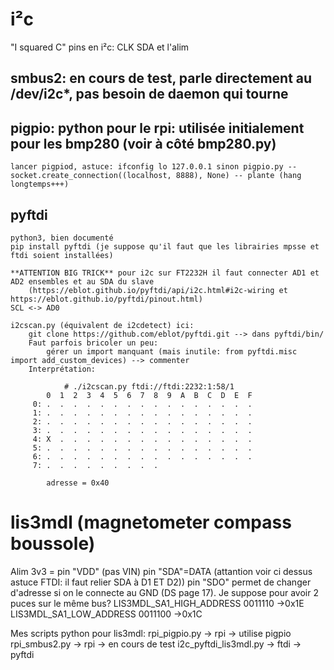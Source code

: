 # i²c 
"I squared C"
pins en i²c: CLK SDA et l'alim

## smbus2: en cours de test, parle directement au /dev/i2c*, pas besoin de daemon qui tourne

## pigpio: python pour le rpi: utilisée initialement pour les bmp280 (voir à côté bmp280.py)
	lancer pigpiod, astuce: ifconfig lo 127.0.0.1 sinon pigpio.py -- socket.create_connection((localhost, 8888), None) -- plante (hang longtemps+++)
	
## pyftdi
	python3, bien documenté
	pip install pyftdi (je suppose qu'il faut que les librairies mpsse et ftdi soient installées)
	
	**ATTENTION BIG TRICK** pour i2c sur FT2232H il faut connecter AD1 et AD2 ensembles et au SDA du slave 
		(https://eblot.github.io/pyftdi/api/i2c.html#i2c-wiring et https://eblot.github.io/pyftdi/pinout.html)
	SCL <-> AD0	
	
	i2cscan.py (équivalent de i2cdetect) ici:
		git clone https://github.com/eblot/pyftdi.git --> dans pyftdi/bin/
		Faut parfois bricoler un peu: 
			gérer un import manquant (mais inutile: from pyftdi.misc import add_custom_devices) --> commenter
		Interprétation:
		
				# ./i2cscan.py ftdi://ftdi:2232:1:58/1
		    0  1  2  3  4  5  6  7  8  9  A  B  C  D  E  F 
		 0: .  .  .  .  .  .  .  .  .  .  .  .  .  .  .  .
		 1: .  .  .  .  .  .  .  .  .  .  .  .  .  .  .  .
		 2: .  .  .  .  .  .  .  .  .  .  .  .  .  .  .  .
		 3: .  .  .  .  .  .  .  .  .  .  .  .  .  .  .  .
		 4: X  .  .  .  .  .  .  .  .  .  .  .  .  .  .  .
		 5: .  .  .  .  .  .  .  .  .  .  .  .  .  .  .  .
		 6: .  .  .  .  .  .  .  .  .  .  .  .  .  .  .  .
		 7: .  .  .  .  .  .  .  .  .

			adresse = 0x40



	
# lis3mdl (magnetometer compass boussole) 

Alim 3v3 = pin "VDD" (pas VIN)
pin "SDA"=DATA (attantion voir ci dessus astuce FTDI: il faut relier SDA à D1 ET D2))
pin "SDO" permet de changer d'adresse si on le connecte au GND (DS page 17). Je suppose pour avoir 2 puces sur le même bus?
LIS3MDL_SA1_HIGH_ADDRESS   0011110 ->0x1E
LIS3MDL_SA1_LOW_ADDRESS    0011100 ->0x1C

Mes scripts python pour lis3mdl:
	rpi_pigpio.py -> rpi -> utilise pigpio
	rpi_smbus2.py -> rpi -> en cours de test
	i2c_pyftdi_lis3mdl.py -> ftdi -> pyftdi 


